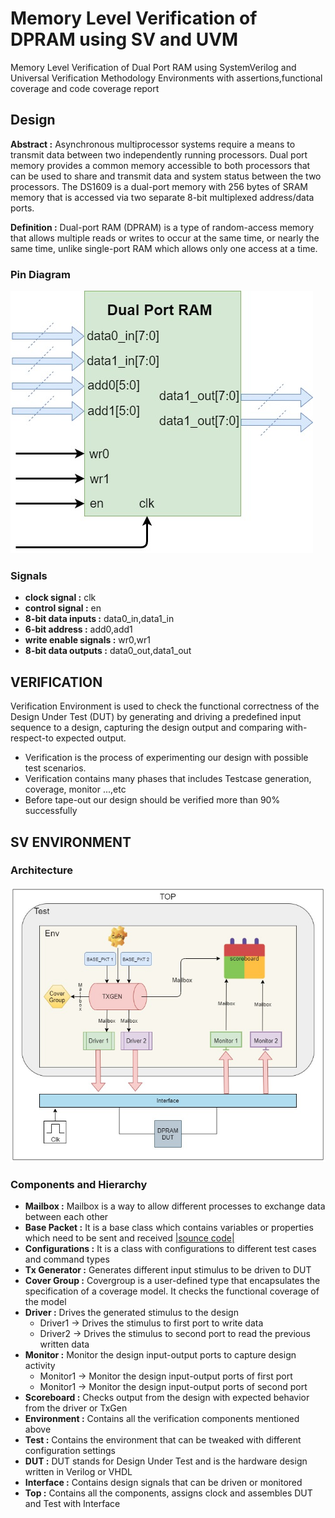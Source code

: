 # Memory Level Verification of DPRAM using SV and UVM

Memory Level Verification of Dual Port RAM using SystemVerilog and Universal Verification Methodology Environments with assertions,functional coverage and code coverage report

## Design

**Abstract :** Asynchronous multiprocessor systems require a means to transmit data between two independently running processors. Dual port memory provides a common memory accessible to both processors that can be used to share and transmit data and system status between the two processors. The DS1609 is a dual-port memory with 256 bytes of SRAM memory that is accessed via two separate 8-bit multiplexed address/data ports. 

**Definition :** Dual-port RAM (DPRAM) is a type of random-access memory that allows multiple reads or writes to occur at the same time, or nearly the same time, unlike single-port RAM which allows only one access at a time.

### Pin Diagram

![](https://github.com/kowsyap/Memory-Level-Verification-of-DPRAM-using-SV-and-UVM/blob/main/architecture/design.jpg)

### Signals

* **clock signal         :** clk 
* **control signal       :** en
* **8-bit data inputs    :** data0_in,data1_in
* **6-bit address        :** add0,add1
* **write enable signals :** wr0,wr1
* **8-bit data outputs   :** data0_out,data1_out

## VERIFICATION

Verification Environment is used to check the functional correctness of the Design Under Test (DUT) by generating and driving a predefined input sequence to a design, capturing the design output and comparing with-respect-to expected output.

* Verification is the process of experimenting our design with possible test scenarios.
* Verification contains many phases that includes Testcase generation, coverage, monitor ...,etc
* Before tape-out our design should be verified more than 90% successfully

## SV ENVIRONMENT

### Architecture

![](https://github.com/kowsyap/Memory-Level-Verification-of-DPRAM-using-SV-and-UVM/blob/main/architecture/sv_architecture.jpg)

### Components and Hierarchy 
* **Mailbox :** Mailbox is a way to allow different processes to exchange data between each other
* **Base Packet :** It is a base class which contains variables or properties which need to be sent and received [|sounce code|](https://github.com/kowsyap/Memory-Level-Verification-of-DPRAM-using-SV-and-UVM/blob/main/SV_ENVIRONMENT/pkt.sv)
* **Configurations :** It is a class with configurations to different test cases and command types [<sounce code>](https://github.com/kowsyap/Memory-Level-Verification-of-DPRAM-using-SV-and-UVM/blob/main/SV_ENVIRONMENT/cfg.sv)
* **Tx Generator :**	Generates different input stimulus to be driven to DUT [<sounce code>](https://github.com/kowsyap/Memory-Level-Verification-of-DPRAM-using-SV-and-UVM/blob/main/SV_ENVIRONMENT/txgen.sv)
* **Cover Group :** Covergroup is a user-defined type that encapsulates the specification of a coverage model. It checks the functional coverage of the model [<sounce code>](https://github.com/kowsyap/Memory-Level-Verification-of-DPRAM-using-SV-and-UVM/blob/main/SV_ENVIRONMENT/cov.sv) 
* **Driver :**	Drives the generated stimulus to the design 
  - Driver1 -> Drives the stimulus to first port to write data [<sounce code>](https://github.com/kowsyap/Memory-Level-Verification-of-DPRAM-using-SV-and-UVM/blob/main/SV_ENVIRONMENT/drv1.sv)
  - Driver2 -> Drives the stimulus to second port to read the previous written data [<sounce code>](https://github.com/kowsyap/Memory-Level-Verification-of-DPRAM-using-SV-and-UVM/blob/main/SV_ENVIRONMENT/drv2.sv)
* **Monitor	:** Monitor the design input-output ports to capture design activity
  - Monitor1 -> Monitor the design input-output ports of first port [<sounce code>](https://github.com/kowsyap/Memory-Level-Verification-of-DPRAM-using-SV-and-UVM/blob/main/SV_ENVIRONMENT/mon1.sv)
  - Monitor1 -> Monitor the design input-output ports of second port [<sounce code>](https://github.com/kowsyap/Memory-Level-Verification-of-DPRAM-using-SV-and-UVM/blob/main/SV_ENVIRONMENT/mon2.sv)
* **Scoreboard :**	Checks output from the design with expected behavior from the driver or TxGen [<sounce code>](https://github.com/kowsyap/Memory-Level-Verification-of-DPRAM-using-SV-and-UVM/blob/main/SV_ENVIRONMENT/sb.sv)
* **Environment	:** Contains all the verification components mentioned above [<sounce code>](https://github.com/kowsyap/Memory-Level-Verification-of-DPRAM-using-SV-and-UVM/blob/main/SV_ENVIRONMENT/env.sv)
* **Test :**	Contains the environment that can be tweaked with different configuration settings [<sounce code>](https://github.com/kowsyap/Memory-Level-Verification-of-DPRAM-using-SV-and-UVM/blob/main/SV_ENVIRONMENT/test.sv)
* **DUT :** DUT stands for Design Under Test and is the hardware design written in Verilog or VHDL [<sounce code>](https://github.com/kowsyap/Memory-Level-Verification-of-DPRAM-using-SV-and-UVM/blob/main/SV_ENVIRONMENT/dut.sv)
* **Interface :**	Contains design signals that can be driven or monitored [<sounce code>](https://github.com/kowsyap/Memory-Level-Verification-of-DPRAM-using-SV-and-UVM/blob/main/SV_ENVIRONMENT/interface.sv)
* **Top :** Contains all the components, assigns clock and assembles DUT and Test with Interface [<sounce code>](https://github.com/kowsyap/Memory-Level-Verification-of-DPRAM-using-SV-and-UVM/blob/main/SV_ENVIRONMENT/top.sv)


